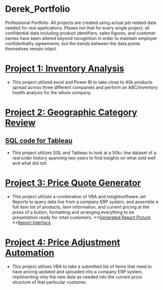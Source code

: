 # Derek_Portfolio
Professional Portfolio. All projects are created using actual job related data needed for real applications. Please not that for every single project, all confidential data including product identifiers, sales figures, and customer names have been altered beyond recognition in order to maintain employer confidentiality agreements, but  the trends between the data points themselves remain intact. 


# [Project 1: Inventory Analysis](https://github.com/Sync932/Derek_Portfolio/blob/main/Images/Inventory%20Analysis.png)
* This project utilized excel and Power BI to take close to 40k products spread across three different companies and perform an ABC/inventory health analysis for the whole company.

# [Project 2: Geographic Category Review](https://public.tableau.com/app/profile/derek2697/viz/Project_16792940348160/Dashboard1?publish=yes)
## [SQL code for Tableau](https://github.com/Sync932/Derek_Portfolio/blob/main/Geographic%20SQL.txt) 
* This project utilizes SQL and Tableau to look at a 50k+ line dataset of a real order history spanning two years to find insights on what sold well and what did not. 

# [Project 3: Price Quote Generator](https://github.com/Sync932/Derek_Portfolio/blob/main/VBA%20Quote%20Generator.txt)
* This project utilizes a combination of VBA and insightsoftware Jet Reports to query data live from a company ERP system, and assemble a full item list of products, item information, and current pricing at the press of a button, formatting and arranging everything to be presentation ready for retail customers.
**[Generated Report Picture](https://github.com/Sync932/Derek_Portfolio/blob/main/Images/Quote%20Generator%20Front%20Page.png)
**[Report Interface](https://github.com/Sync932/Derek_Portfolio/blob/main/Images/Quote%20Generator%20Controls.png)


# [Project 4: Price Adjustment Automation](https://github.com/Sync932/Derek_Portfolio/blob/main/VBA%20Price%20Adjustment.txt)
* This project utilizes VBA to take a submitted list of items that need to have pricing updated and uploaded into a company ERP system, implimenting only the new data as needed into the current price structure of that particular customer. 



